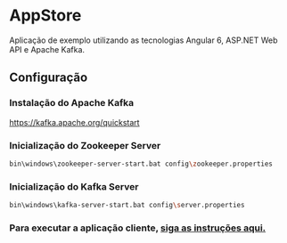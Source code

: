 # AppStore
Aplicação de exemplo utilizando as tecnologias Angular 6, ASP.NET Web API e Apache Kafka.

## Configuração

### Instalação do Apache Kafka
https://kafka.apache.org/quickstart

### Inicialização do Zookeeper Server 
```bash
bin\windows\zookeeper-server-start.bat config\zookeeper.properties
```

### Inicialização do Kafka Server
```bash
bin\windows\kafka-server-start.bat config\server.properties
```

### Para executar a aplicação cliente, [siga as instruções aqui.](https://github.com/leocosta/AppStore/edit/master/client/README.md)

